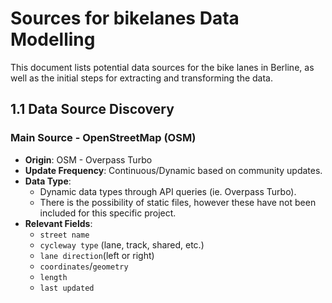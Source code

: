 # Sources for bikelanes Data Modelling

This document lists potential data sources for the bike lanes in Berline, as well as the initial steps for extracting and transforming the data. 

## 1.1 Data Source Discovery
### Main Source - OpenStreetMap (OSM)

- **Origin**: OSM - Overpass Turbo
- **Update Frequency**: Continuous/Dynamic based on community updates.
- **Data Type**:
   - Dynamic data types through API queries (ie. Overpass Turbo).
   - There is the possibility of static files, however these have not been included for this specific project.
- **Relevant Fields**:
  - `street name`
  - `cycleway type` (lane, track, shared, etc.)
  - `lane direction`(left or right)
  - `coordinates`/`geometry`
  - `length`
  - `last updated`

  

